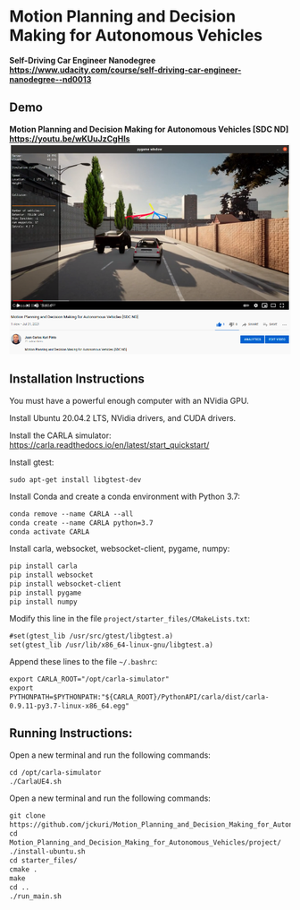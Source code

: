 # Motion Planning and Decision Making for Autonomous Vehicles

**Self-Driving Car Engineer Nanodegree<br/>
https://www.udacity.com/course/self-driving-car-engineer-nanodegree--nd0013**

## Demo

**Motion Planning and Decision Making for Autonomous Vehicles \[SDC ND\]<br/>
https://youtu.be/wKUuJzCgHls**
![images/demo.png](images/demo.png)

## Installation Instructions

You must have a powerful enough computer with an NVidia GPU.

Install Ubuntu 20.04.2 LTS, NVidia drivers, and CUDA drivers.

Install the CARLA simulator:
https://carla.readthedocs.io/en/latest/start_quickstart/

Install gtest:
```
sudo apt-get install libgtest-dev
```

Install Conda and create a conda environment with Python 3.7:
```
conda remove --name CARLA --all
conda create --name CARLA python=3.7
conda activate CARLA
```

Install carla, websocket, websocket-client, pygame, numpy:

```
pip install carla
pip install websocket
pip install websocket-client
pip install pygame
pip install numpy
```

Modify this line in the file `project/starter_files/CMakeLists.txt`:
```
#set(gtest_lib /usr/src/gtest/libgtest.a)
set(gtest_lib /usr/lib/x86_64-linux-gnu/libgtest.a)
```

Append these lines to the file `~/.bashrc`:
```
export CARLA_ROOT="/opt/carla-simulator"
export PYTHONPATH=$PYTHONPATH:"${CARLA_ROOT}/PythonAPI/carla/dist/carla-0.9.11-py3.7-linux-x86_64.egg"
```

## Running Instructions:

Open a new terminal and run the following commands:
```
cd /opt/carla-simulator
./CarlaUE4.sh
```

Open a new terminal and run the following commands:
```
git clone https://github.com/jckuri/Motion_Planning_and_Decision_Making_for_Autonomous_Vehicles.git
cd Motion_Planning_and_Decision_Making_for_Autonomous_Vehicles/project/
./install-ubuntu.sh
cd starter_files/
cmake .
make
cd ..
./run_main.sh
```

